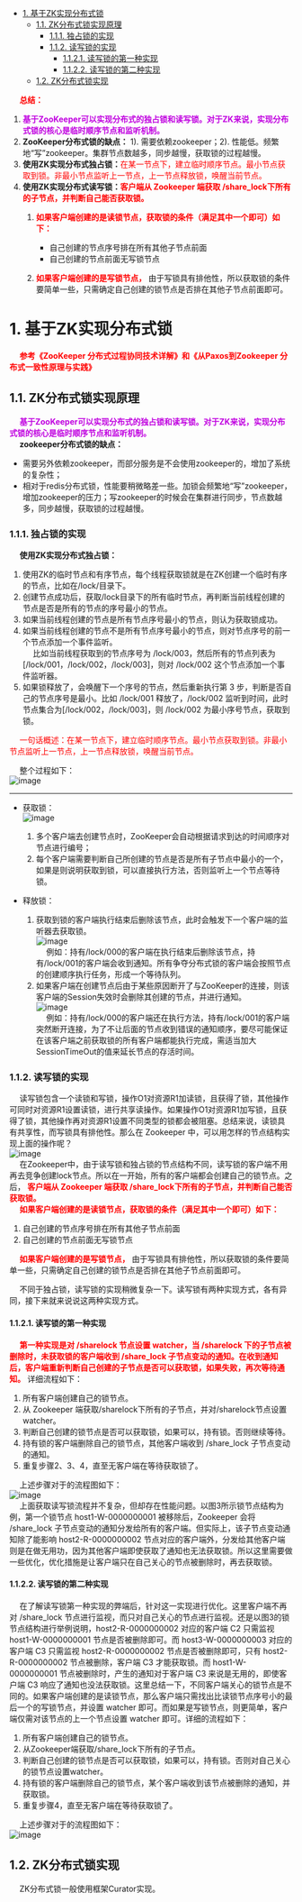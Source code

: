 
<!-- TOC -->

- [1. 基于ZK实现分布式锁](#1-基于zk实现分布式锁)
    - [1.1. ZK分布式锁实现原理](#11-zk分布式锁实现原理)
        - [1.1.1. 独占锁的实现](#111-独占锁的实现)
        - [1.1.2. 读写锁的实现](#112-读写锁的实现)
            - [1.1.2.1. 读写锁的第一种实现](#1121-读写锁的第一种实现)
            - [1.1.2.2. 读写锁的第二种实现](#1122-读写锁的第二种实现)
    - [1.2. ZK分布式锁实现](#12-zk分布式锁实现)

<!-- /TOC -->

&emsp; **<font color = "red">总结：</font>**  
1. **<font color = "clime">基于ZooKeeper可以实现分布式的独占锁和读写锁。对于ZK来说，实现分布式锁的核心是临时顺序节点和监听机制。</font>**  
2. **ZooKeeper分布式锁的缺点：** 1). 需要依赖zookeeper；2). 性能低。频繁地“写”zookeeper。集群节点数越多，同步越慢，获取锁的过程越慢。  
3. **使用ZK实现分布式独占锁：**<font color="red">在某一节点下，建立临时顺序节点。最小节点获取到锁。非最小节点监听上一节点，上一节点释放锁，唤醒当前节点。</font>  
4. **使用ZK实现分布式读写锁：<font color = "red">客户端从 Zookeeper 端获取 /share_lock下所有的子节点，并判断自己能否获取锁。</font>**  
    1. **<font color = "red">如果客户端创建的是读锁节点，获取锁的条件（满足其中一个即可）如下：</font>**  

        * 自己创建的节点序号排在所有其他子节点前面  
        * 自己创建的节点前面无写锁节点  
        
    2. **<font color = "red">如果客户端创建的是写锁节点，</font>** 由于写锁具有排他性，所以获取锁的条件要简单一些，只需确定自己创建的锁节点是否排在其他子节点前面即可。  


# 1. 基于ZK实现分布式锁
<!-- 
~~
https://mp.weixin.qq.com/s/9whV1nuwfu2hWt8newteTA 
-->
&emsp; **<font color = "red">参考《ZooKeeper 分布式过程协同技术详解》和《从Paxos到Zookeeper 分布式一致性原理与实践》</font>**  

## 1.1. ZK分布式锁实现原理
&emsp; **<font color = "clime">基于ZooKeeper可以实现分布式的独占锁和读写锁。对于ZK来说，实现分布式锁的核心是临时顺序节点和监听机制。</font>**  
&emsp; **zookeeper分布式锁的缺点：**  

* 需要另外依赖zookeeper，而部分服务是不会使用zookeeper的，增加了系统的复杂性；  
* 相对于redis分布式锁，性能要稍微略差一些。加锁会频繁地“写”zookeeper，增加zookeeper的压力；写zookeeper的时候会在集群进行同步，节点数越多，同步越慢，获取锁的过程越慢。

### 1.1.1. 独占锁的实现  
&emsp; **使用ZK实现分布式独占锁：**  
1. 使用ZK的临时节点和有序节点，每个线程获取锁就是在ZK创建一个临时有序的节点，比如在/lock/目录下。  
2. 创建节点成功后，获取/lock目录下的所有临时节点，再判断当前线程创建的节点是否是所有的节点的序号最小的节点。  
3. 如果当前线程创建的节点是所有节点序号最小的节点，则认为获取锁成功。  
4. 如果当前线程创建的节点不是所有节点序号最小的节点，则对节点序号的前一个节点添加一个事件监听。  
&emsp; 比如当前线程获取到的节点序号为 /lock/003，然后所有的节点列表为[/lock/001，/lock/002，/lock/003]，则对 /lock/002 这个节点添加一个事件监听器。  
5. 如果锁释放了，会唤醒下一个序号的节点，然后重新执行第 3 步，判断是否自己的节点序号是最小。比如 /lock/001 释放了，/lock/002 监听到时间，此时节点集合为[/lock/002，/lock/003]，则 /lock/002 为最小序号节点，获取到锁。  

&emsp; <font color="red">一句话概述：在某一节点下，建立临时顺序节点。最小节点获取到锁。非最小节点监听上一节点，上一节点释放锁，唤醒当前节点。</font>

&emsp; 整个过程如下：  
![image](https://gitee.com/wt1814/pic-host/raw/master/images/microService/problems/problem-14.png)  

----
* 获取锁：  
![image](https://gitee.com/wt1814/pic-host/raw/master/images/microService/problems/problem-15.png)  
    1. 多个客户端去创建节点时，ZooKeeper会自动根据请求到达的时间顺序对节点进行编号；  
    2. 每个客户端需要判断自己所创建的节点是否是所有子节点中最小的一个，如果是则说明获取到锁，可以直接执行方法，否则监听上一个节点等待锁。  


* 释放锁：  

    1. 获取到锁的客户端执行结束后删除该节点，此时会触发下一个客户端的监听器去获取锁。  
    ![image](https://gitee.com/wt1814/pic-host/raw/master/images/microService/problems/problem-16.png)  
    &emsp; 例如：持有/lock/000的客户端在执行结束后删除该节点，持有/lock/001的客户端会收到通知。所有争夺分布式锁的客户端会按照节点的创建顺序执行任务，形成一个等待队列。  
    2. 如果客户端在创建节点后由于某些原因断开了与ZooKeeper的连接，则该客户端的Session失效时会删除其创建的节点，并进行通知。  
    ![image](https://gitee.com/wt1814/pic-host/raw/master/images/microService/problems/problem-17.png)  
    &emsp; 例如：持有/lock/000的客户端还在执行方法，持有/lock/001的客户端突然断开连接，为了不让后面的节点收到错误的通知顺序，要尽可能保证在该客户端之前获取锁的所有客户端都能执行完成，需适当加大SessionTimeOut的值来延长节点的存活时间。  

### 1.1.2. 读写锁的实现  
&emsp; 读写锁包含一个读锁和写锁，操作O1对资源R1加读锁，且获得了锁，其他操作可同时对资源R1设置读锁，进行共享读操作。如果操作O1对资源R1加写锁，且获得了锁，其他操作再对资源R1设置不同类型的锁都会被阻塞。总结来说，读锁具有共享性，而写锁具有排他性。那么在 Zookeeper 中，可以用怎样的节点结构实现上面的操作呢？  
![image](https://gitee.com/wt1814/pic-host/raw/master/images/microService/problems/problem-37.png)  
&emsp; 在Zookeeper中，由于读写锁和独占锁的节点结构不同，读写锁的客户端不用再去竞争创建lock节点。所以在一开始，所有的客户端都会创建自己的锁节点。之后， **<font color = "red">客户端从 Zookeeper 端获取 /share_lock下所有的子节点，并判断自己能否获取锁。</font>**  
&emsp; **<font color = "red">如果客户端创建的是读锁节点，获取锁的条件（满足其中一个即可）如下：</font>**  
1. 自己创建的节点序号排在所有其他子节点前面  
2. 自己创建的节点前面无写锁节点  

&emsp; **<font color = "red">如果客户端创建的是写锁节点，</font>** 由于写锁具有排他性，所以获取锁的条件要简单一些，只需确定自己创建的锁节点是否排在其他子节点前面即可。  

&emsp; 不同于独占锁，读写锁的实现稍微复杂一下。读写锁有两种实现方式，各有异同，接下来就来说说这两种实现方式。  

#### 1.1.2.1. 读写锁的第一种实现  
&emsp; **<font color = "red">第一种实现是对 /sharelock 节点设置 watcher，当 /sharelock 下的子节点被删除时，未获取锁的客户端收到 /share_lock 子节点变动的通知。在收到通知后，客户端重新判断自己创建的子节点是否可以获取锁，如果失败，再次等待通知。</font>** 详细流程如下：  
1. 所有客户端创建自己的锁节点。  
2. 从 Zookeeper 端获取/sharelock下所有的子节点，并对/sharelock节点设置 watcher。  
3. 判断自己创建的锁节点是否可以获取锁，如果可以，持有锁。否则继续等待。  
4. 持有锁的客户端删除自己的锁节点，其他客户端收到 /share_lock 子节点变动的通知。  
5. 重复步骤2、3、4，直至无客户端在等待获取锁了。  

&emsp; 上述步骤对于的流程图如下：  
![image](https://gitee.com/wt1814/pic-host/raw/master/images/microService/problems/problem-38.png)  
&emsp; 上面获取读写锁流程并不复杂，但却存在性能问题。以图3所示锁节点结构为例，第一个锁节点 host1-W-0000000001 被移除后，Zookeeper 会将 /share_lock 子节点变动的通知分发给所有的客户端。但实际上，该子节点变动通知除了能影响 host2-R-0000000002 节点对应的客户端外，分发给其他客户端则是在做无用功，因为其他客户端即使获取了通知也无法获取锁。所以这里需要做一些优化，优化措施是让客户端只在自己关心的节点被删除时，再去获取锁。  

#### 1.1.2.2. 读写锁的第二种实现  
&emsp; 在了解读写锁第一种实现的弊端后，针对这一实现进行优化。这里客户端不再对 /share_lock 节点进行监视，而只对自己关心的节点进行监视。还是以图3的锁节点结构进行举例说明，host2-R-0000000002 对应的客户端 C2 只需监视 host1-W-0000000001 节点是否被删除即可。而 host3-W-0000000003 对应的客户端 C3 只需监视 host2-R-0000000002 节点是否被删除即可，只有 host2-R-0000000002 节点被删除，客户端 C3 才能获取锁。而 host1-W-0000000001 节点被删除时，产生的通知对于客户端 C3 来说是无用的，即使客户端 C3 响应了通知也没法获取锁。这里总结一下，不同客户端关心的锁节点是不同的。如果客户端创建的是读锁节点，那么客户端只需找出比读锁节点序号小的最后一个的写锁节点，并设置 watcher 即可。而如果是写锁节点，则更简单，客户端仅需对该节点的上一个节点设置 watcher 即可。详细的流程如下：  
1. 所有客户端创建自己的锁节点。
2. 从Zookeeper端获取/share_lock下所有的子节点。
3. 判断自己创建的锁节点是否可以获取锁，如果可以，持有锁。否则对自己关心的锁节点设置watcher。
4. 持有锁的客户端删除自己的锁节点，某个客户端收到该节点被删除的通知，并获取锁。
5. 重复步骤4，直至无客户端在等待获取锁了。

&emsp; 上述步骤对于的流程图如下：  
![image](https://gitee.com/wt1814/pic-host/raw/master/images/microService/problems/problem-39.png)  

## 1.2. ZK分布式锁实现  
&emsp; ZK分布式锁一般使用框架Curator实现。  
